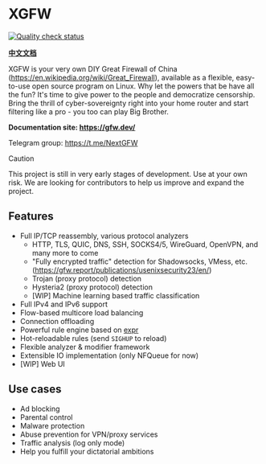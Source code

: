 # XGFW

[![Quality check status](https://github.com/uQUIC/XGFW/actions/workflows/check.yaml/badge.svg)](https://github.com/uQUIC/XGFW/actions/workflows/check.yaml)

[1]: https://img.shields.io/badge/License-MPL_2.0-brightgreen.svg

**[中文文档](README.zh.md)**

XGFW is your very own DIY Great Firewall of China (https://en.wikipedia.org/wiki/Great_Firewall), available as a flexible, easy-to-use open source program on Linux. Why let the powers that be have all the fun? It's time to give power to the people and democratize censorship. Bring the thrill of cyber-sovereignty right into your home router and start filtering like a pro - you too can play Big Brother.

**Documentation site: https://gfw.dev/**

Telegram group: https://t.me/NextGFW

> [!CAUTION]
> This project is still in very early stages of development. Use at your own risk. We are looking for contributors to help us improve and expand the project.

## Features

- Full IP/TCP reassembly, various protocol analyzers
  - HTTP, TLS, QUIC, DNS, SSH, SOCKS4/5, WireGuard, OpenVPN, and many more to come
  - "Fully encrypted traffic" detection for Shadowsocks, VMess,
    etc. (https://gfw.report/publications/usenixsecurity23/en/)
  - Trojan (proxy protocol) detection
  - Hysteria2 (proxy protocol) detection
  - [WIP] Machine learning based traffic classification
- Full IPv4 and IPv6 support
- Flow-based multicore load balancing
- Connection offloading
- Powerful rule engine based on [expr](https://github.com/expr-lang/expr)
- Hot-reloadable rules (send `SIGHUP` to reload)
- Flexible analyzer & modifier framework
- Extensible IO implementation (only NFQueue for now)
- [WIP] Web UI

## Use cases

- Ad blocking
- Parental control
- Malware protection
- Abuse prevention for VPN/proxy services
- Traffic analysis (log only mode)
- Help you fulfill your dictatorial ambitions
